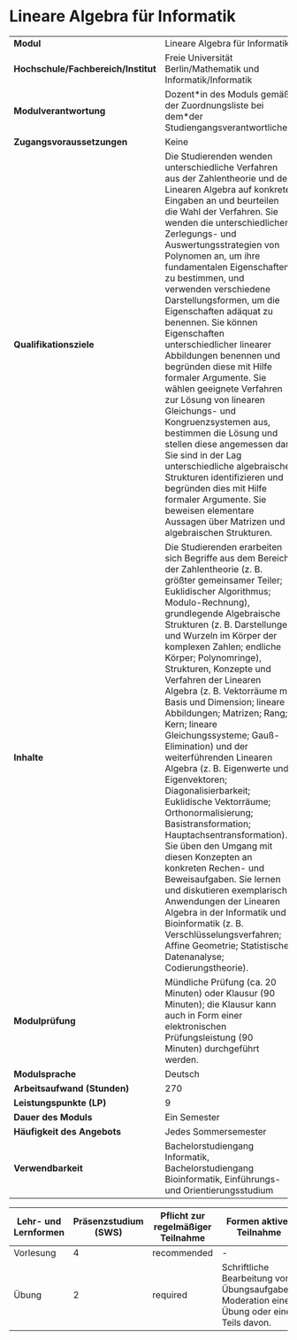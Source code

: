 # Lineare Algebra für Informatik

| | |
|-|-|
|**Modul**                           | Lineare Algebra für Informatik |
|**Hochschule/Fachbereich/Institut** | Freie Universität Berlin/Mathematik und Informatik/Informatik |
|**Modulverantwortung**              | Dozent\*in des Moduls gemäß der Zuordnungsliste bei dem\*der Studiengangsverantwortlichen |
|**Zugangsvoraussetzungen**          | Keine |
|**Qualifikationsziele**             | Die Studierenden wenden unterschiedliche Verfahren aus der Zahlentheorie und der Linearen Algebra auf konkrete Eingaben an und beurteilen die Wahl der Verfahren. Sie wenden die unterschiedlichen Zerlegungs- und Auswertungsstrategien von Polynomen an, um ihre fundamentalen Eigenschaften zu bestimmen, und verwenden verschiedene Darstellungsformen, um die Eigenschaften adäquat zu benennen. Sie können Eigenschaften unterschiedlicher linearer Abbildungen benennen und begründen diese mit Hilfe formaler Argumente. Sie wählen geeignete Verfahren zur Lösung von linearen Gleichungs- und Kongruenzsystemen aus, bestimmen die Lösung und stellen diese angemessen dar. Sie sind in der Lag unterschiedliche algebraische Strukturen identifizieren und begründen dies mit Hilfe formaler Argumente. Sie beweisen elementare Aussagen über Matrizen und algebraischen Strukturen. |
|**Inhalte**                         | Die Studierenden erarbeiten sich Begriffe aus dem Bereich der Zahlentheorie (z. B. größter gemeinsamer Teiler; Euklidischer Algorithmus; Modulo-Rechnung), grundlegende Algebraische Strukturen (z. B. Darstellungen und Wurzeln im Körper der komplexen Zahlen; endliche Körper; Polynomringe), Strukturen, Konzepte und Verfahren der Linearen Algebra (z. B. Vektorräume mit Basis und Dimension; lineare Abbildungen; Matrizen; Rang; Kern; lineare Gleichungssysteme; Gauß-Elimination) und der weiterführenden Linearen Algebra (z. B. Eigenwerte und Eigenvektoren; Diagonalisierbarkeit; Euklidische Vektorräume; Orthonormalisierung; Basistransformation; Hauptachsentransformation). Sie üben den Umgang mit diesen Konzepten an konkreten Rechen- und Beweisaufgaben. Sie lernen und diskutieren exemplarisch Anwendungen der Linearen Algebra in der Informatik und Bioinformatik (z. B. Verschlüsselungsverfahren; Affine Geometrie; Statistische Datenanalyse; Codierungstheorie). |
|**Modulprüfung**                    | Mündliche Prüfung (ca. 20 Minuten) oder Klausur (90 Minuten); die Klausur kann auch in Form einer elektronischen Prüfungsleistung (90 Minuten) durchgeführt werden. |
|**Modulsprache**                    | Deutsch |
|**Arbeitsaufwand (Stunden)**        | 270|
|**Leistungspunkte (LP)**            | 9 |
|**Dauer des Moduls**                | Ein Semester |
|**Häufigkeit des Angebots**         | Jedes Sommersemester |
|**Verwendbarkeit**                  | Bachelorstudiengang Informatik, Bachelorstudiengang Bioinformatik, Einführungs- und Orientierungsstudium |

| Lehr- und Lernformen | Präsenzstudium <br> (SWS) | Pflicht zur regelmäßiger Teilnahme | Formen aktiver Teilnahme |
| ---------------------|---------------------------|------------------------------------|------------------------- |
| Vorlesung | 4 | recommended | - |
| Übung | 2 | required | Schriftliche Bearbeitung von Übungsaufgaben. Moderation einer Übung oder eines Teils davon. |
